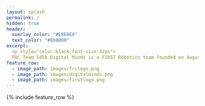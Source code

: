 ```yaml
---
layout: splash
permalink: /
hidden: true
header:
  overlay_color: "#E8E8E8"
  text_color: "#8b0000"
excerpt:
  <p style="color:black;font-size:32px">
  FRC Team 5458 Digital Minds is a FIRST Robotics team founded on August 26, 2014 when the Davis High School’s FIRST Robotics team, 1678 Citrus Circuits introduced their passion     for robotics to the Woodland High School and Pioneer High School students. Our goal is to provide students with hands-on experience in STEM and serve as a productive learning     environment that fosters collaborative skills in engineering and management. Visit our <a href="/posts-archive/" style = "color:red"> Posts page</a> and <a href="/calendar/"       style = "color:red"> Calendar </a>for team updates!  </p> 
feature_row:
  - image_path: images/frclogo.png
  - image_path: images/digitalminds.png
  - image_path: images/firstlogo.png
---
```


{% include feature_row %}






